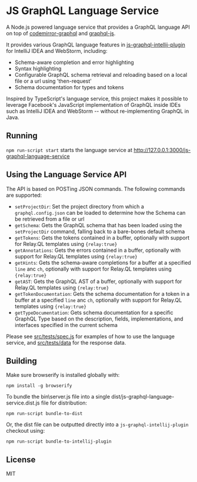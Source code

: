 # JS GraphQL Language Service

A Node.js powered language service that provides a GraphQL language API on top of [codemirror-graphql](https://github.com/graphql/codemirror-graphql) and [graphql-js](https://github.com/graphql/graphql-js).

It provides various GraphQL language features in [js-graphql-intellij-plugin](https://github.com/jimkyndemeyer/js-graphql-intellij-plugin) for IntelliJ IDEA and WebStorm, including:
 
- Schema-aware completion and error highlighting
- Syntax highlighting
- Configurable GraphQL schema retrieval and reloading based on a local file or a url using 'then-request'
- Schema documentation for types and tokens

Inspired by TypeScript's language service, this project makes it possible to leverage Facebook's JavaScript implementation of GraphQL inside IDEs such as IntelliJ IDEA and WebStorm -- without re-implementing GraphQL in Java.

## Running
`npm run-script start` starts the language service at http://127.0.0.1:3000/js-graphql-language-service

## Using the Language Service API

The API is based on POSTing JSON commands. The following commands are supported:

- `setProjectDir`: Set the project directory from which a `graphql.config.json` can be loaded to determine how the Schema can be retrieved from a file or url
- `getSchema`: Gets the GraphQL schema that has been loaded using the `setProjectDir` command, falling back to a bare-bones default schema
- `getTokens`: Gets the tokens contained in a buffer, optionally with support for Relay.QL templates using `{relay:true}`
- `getAnnotations`: Gets the errors contained in a buffer, optionally with support for Relay.QL templates using `{relay:true}`
- `getHints`: Gets the schema-aware completions for a buffer at a specified `line` anc `ch`, optionally with support for Relay.QL templates using `{relay:true}`
- `getAST`: Gets the GraphQL AST of a buffer, optionally with support for Relay.QL templates using `{relay:true}`
- `getTokenDocumentation`: Gets the schema documentation for a token in a buffer at a specified `line` anc `ch`, optionally with support for Relay.QL templates using `{relay:true}` 
- `getTypeDocumentation`: Gets schema documentation for a specific GraphQL Type based on the description, fields, implementations, and interfaces specified in the current schema

Please see [src/tests/spec.js](src/tests/spec.js) for examples of how to use the language service, and [src/tests/data](src/tests/data) for the response data.

## Building

Make sure browserify is installed globally with:

```
npm install -g browserify
```

To bundle the bin\server.js file into a single dist/js-graphql-language-service.dist.js file for distribution:

```
npm run-script bundle-to-dist
```

Or, the dist file can be outputted directly into a `js-graphql-intellij-plugin` checkout using:

```
npm run-script bundle-to-intellij-plugin
```

## License
MIT
